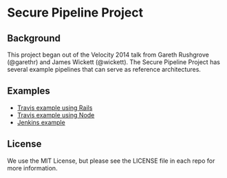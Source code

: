 # Secure Pipeline Project

## Background 
This project began out of the Velocity 2014 talk from Gareth Rushgrove (@garethr) and James Wickett (@wickett). The Secure Pipeline Project has several example pipelines that can serve as reference architectures. 

## Examples
* [Travis example using Rails](https://github.com/secure-pipeline/travis-example)
* [Travis example using Node](https://github.com/secure-pipeline/node-travis-example)
* [Jenkins example](https://github.com/secure-pipeline/travis-example)

## License
We use the MIT License, but please see the LICENSE file in each repo for more information.
